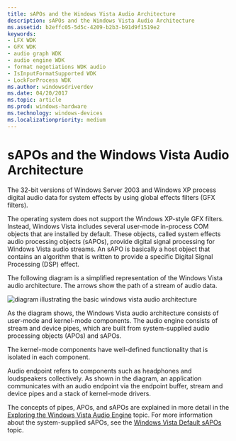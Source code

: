 ```yaml
---
title: sAPOs and the Windows Vista Audio Architecture
description: sAPOs and the Windows Vista Audio Architecture
ms.assetid: b2effc05-5d5c-4209-b2b3-b91d9f1519e2
keywords:
- LFX WDK
- GFX WDK
- audio graph WDK
- audio engine WDK
- format negotiations WDK audio
- IsInputFormatSupported WDK
- LockForProcess WDK
ms.author: windowsdriverdev
ms.date: 04/20/2017
ms.topic: article
ms.prod: windows-hardware
ms.technology: windows-devices
ms.localizationpriority: medium
---
```


# sAPOs and the Windows Vista Audio Architecture


The 32-bit versions of Windows Server 2003 and Windows XP process digital audio data for system effects by using global effects filters (GFX filters).

The operating system does not support the Windows XP-style GFX filters. Instead, Windows Vista includes several user-mode in-process COM objects that are installed by default. These objects, called system effects audio processing objects (sAPOs), provide digital signal processing for Windows Vista audio streams. An sAPO is basically a host object that contains an algorithm that is written to provide a specific Digital Signal Processing (DSP) effect.

The following diagram is a simplified representation of the Windows Vista audio architecture. The arrows show the path of a stream of audio data.

![diagram illustrating the basic windows vista audio architecture](images/sysfxapo-ms-components.png)

As the diagram shows, the Windows Vista audio architecture consists of user-mode and kernel-mode components. The audio engine consists of stream and device pipes, which are built from system-supplied audio processing objects (APOs) and sAPOs.

The kernel-mode components have well-defined functionality that is isolated in each component.

Audio endpoint refers to components such as headphones and loudspeakers collectively. As shown in the diagram, an application communicates with an audio endpoint via the endpoint buffer, stream and device pipes and a stack of kernel-mode drivers.

The concepts of pipes, APOs, and sAPOs are explained in more detail in the [Exploring the Windows Vista Audio Engine](exploring-the-windows-vista-audio-engine.md) topic. For more information about the system-supplied sAPOs, see the [Windows Vista Default sAPOs](windows-vista-default-sapos.md) topic.

 

 




